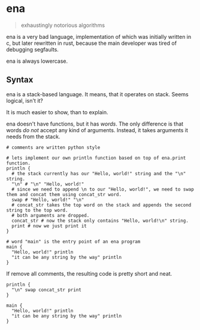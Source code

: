 # ena
> exhaustingly notorious algorithms

ena is a very bad language, implementation of which was initially written in c, but later rewritten in rust,
because the main developer was tired of debugging segfaults.

ena is always lowercase.

## Syntax

ena is a stack-based language. It means, that it operates on stack. Seems logical, isn't it?

It is much easier to show, than to explain.

ena doesn't have functions, but it has *words*. The only difference is that words *do not* accept any kind of arguments.
Instead, it takes arguments it needs from the stack.

```
# comments are written python style

# lets implement our own println function based on top of ena.print function.
println {
  # the stack currently has our "Hello, world!" string and the "\n" string.
  "\n" # "\n" "Hello, world!"
  # since we need to append \n to our "Hello, world!", we need to swap them and concat them using concat_str word.
  swap # "Hello, world!" "\n"
  # concat_str takes the top word on the stack and appends the second string to the top word.
  # both arguments are dropped.
  concat_str # now the stack only contains "Hello, world!\n" string.
  print # now we just print it
}

# word "main" is the entry point of an ena program
main {
  "Hello, world!" println
  "it can be any string by the way" println
}
```

If remove all comments, the resulting code is pretty short and neat.

```
println {
  "\n" swap concat_str print
}

main {
  "Hello, world!" println
  "it can be any string by the way" println
}
```